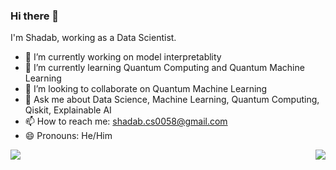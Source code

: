 ### Hi there 👋

I'm Shadab, working as a Data Scientist.

- 🔭 I’m currently working on model interpretablity 
- 🌱 I’m currently learning Quantum Computing and Quantum Machine Learning
- 👯 I’m looking to collaborate on Quantum Machine Learning
- 💬 Ask me about Data Science, Machine Learning, Quantum Computing, Qiskit, Explainable AI
- 📫 How to reach me: shadab.cs0058@gmail.com
- 😄 Pronouns: He/Him


<img align="left" src="https://readme-stats-github.vercel.app/api?username=shadab-entrepreneur&show_icons=true&count_private=true&theme=dark" />
<img align="right" src="https://readme-stats-github.vercel.app/api/top-langs/?username=shadab-entrepreneur&layout=compact&theme=dark&show_icons=true&count_private=true" />

